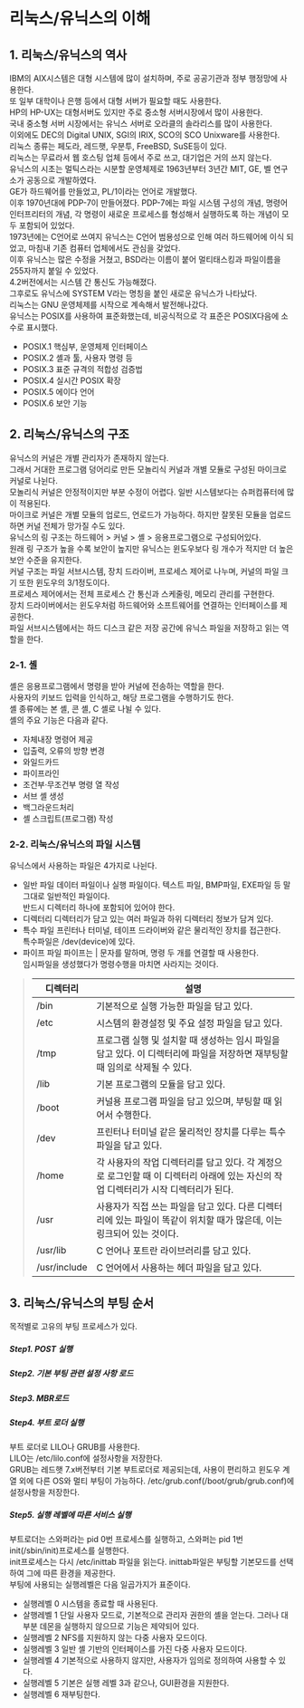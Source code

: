 # 리눅스/유닉스의 이해
## 1. 리눅스/유닉스의 역사
IBM의 AIX시스템은 대형 시스템에 많이 설치하며, 주로 공공기관과 정부 행정망에 사용한다.   
또 일부 대학이나 은행 등에서 대형 서버가 필요할 때도 사용한다.   
HP의 HP-UX는 대형서버도 있지만 주로 중소형 서버시장에서 많이 사용한다.   
국내 중소형 서버 시장에서는 유닉스 서버로 오라클의 솔라리스를 많이 사용한다.   
이외에도 DEC의 Digital UNIX, SGI의 IRIX, SCO의 SCO Unixware를 사용한다.   
리눅스 종류는 페도라, 레드햇, 우분투, FreeBSD, SuSE등이 있다.   
리눅스는 무료라서 웹 호스팅 업체 등에서 주로 쓰고, 대기업은 거의 쓰지 않는다.   
유닉스의 시초는 멀틱스라는 시분할 운영체제로 1963년부터 3년간 MIT, GE, 벨 연구소가 공동으로 개발하였다.   
GE가 하드웨어를 만들었고, PL/1이라는 언어로 개발했다.   
이후 1970년대에 PDP-7이 만들어졌다. PDP-7에는 파일 시스템 구성의 개념, 명령어 인터프리터의 개념, 각 명령이 새로운 프로세스를 형성해서 실행하도록 하는 개념이 모두 포함되어 있었다.   
1973년에는 C언어로 쓰여지 유닉스는 C언어 범용성으로 인해 여러 하드웨어에 이식 되었고, 마침내 기존 컴퓨터 업체에서도 관심을 갖었다.   
이후 유닉스는 많은 수정을 거쳤고, BSD라는 이름이 붙어 멀티태스킹과 파일이름을 255자까지 붙일 수 있었다.   
4.2버전에서는 시스템 간 통신도 가능해졌다.   
그후로도 유닉스에 SYSTEM V라는 명칭을 붙인 새로운 유닉스가 나타났다.   
리눅스는 GNU 운영체제를 시작으로 계속해서 발전해나갔다.   
유닉스는 POSIX를 사용하여 표준화했는데, 비공식적으로 각 표준은 POSIX다음에 소수로 표시했다.
* POSIX.1
핵심부, 운영체제 인터페이스
* POSIX.2
셸과 툴, 사용자 명령 등
* POSIX.3
표준 규격의 적합성 검증법
* POSIX.4
실시간 POSIX 확장
* POSIX.5
에이다 언어
* POSIX.6
보안 기능
## 2. 리눅스/유닉스의 구조
유닉스의 커널은 개별 관리자가 존재하지 않는다.   
그래서 거대한 프로그램 덩어리로 만든 모놀리식 커널과 개별 모듈로 구성된 마이크로 커널로 나뉜다.   
모놀리식 커널은 안정적이지만 부분 수정이 어렵다. 일반 시스템보다는 슈퍼컴퓨터에 많이 적용된다.   
마이크로 커널은 개별 모듈의 업로드, 언로드가 가능하다. 하지만 잘못된 모듈을 업로드 하면 커널 전체가 망가질 수도 있다.   
유닉스의 링 구조는 하드웨어 > 커널 > 셸 > 응용프로그램으로 구성되어있다.   
원래 링 구조가 높을 수록 보안이 높지만 유닉스는 윈도우보다 링 개수가 적지만 더 높은 보안 수준을 유지한다.   
커널 구조는 파일 서브시스템, 장치 드라이버, 프로세스 제어로 나누며, 커널의 파일 크기 또한 윈도우의 3/1정도이다.   
프로세스 제어에서는 전체 프로세스 간 통신과 스케줄링, 메모리 관리를 구현한다.   
장치 드라이버에서는 윈도우처럼 하드웨어와 소프트웨어를 연결하는 인터페이스를 제공한다.   
파일 서브시스템에서는 하드 디스크 같은 저장 공간에 유닉스 파일을 저장하고 읽는 역할을 한다.   
### 2-1. 셸
셸은 응용프로그램에서 명령을 받아 커널에 전송하는 역할을 한다.   
사용자의 키보드 입력을 인식하고, 해당 프로그램을 수행하기도 한다.   
셸 종류에는 본 셸, 콘 셸, C 셸로 나뉠 수 있다.   
셸의 주요 기능은 다음과 같다.
* 자체내장 명령어 제공
* 입출력, 오류의 방향 변경
* 와일드카드
* 파이프라인
* 조건부·무조건부 명령 열 작성
* 서브 셸 생성
* 백그라운드처리
* 셸 스크립트(프로그램) 작성
### 2-2. 리눅스/유닉스의 파일 시스템
유닉스에서 사용하는 파일은 4가지로 나뉜다.
* 일반 파일
데이터 파일이나 실행 파일이다. 텍스트 파일, BMP파일, EXE파일 등 말 그대로 일반적인 파일이다.   
반드시 디렉터리 하나에 포함되어 있어야 한다. 
* 디렉터리
디렉터리가 담고 있는 여러 파일과 하위 디렉터리 정보가 담겨 있다.
* 특수 파일
프린터나 터미널, 테이프 드라이버와 같은 물리적인 장치를 접근한다.    
특수파일은 /dev(device)에 있다. 
* 파이프 파일
파이프는 | 문자를 말하며, 명령 두 개를 연결할 때 사용한다.   
임시파일을 생성했다가 명령수행을 마치면 사라지는 것이다. 
> |디렉터리|설명|
> |--|--|
> |/bin|기본적으로 실행 가능한 파일을 담고 있다.|
> |/etc|시스템의 환경설정 및 주요 설정 파일을 담고 있다.|
> |/tmp|프로그램 실행 및 설치할 때 생성하는 임시 파일을 담고 있다. 이 디렉터리에 파일을 저장하면 재부팅할 때 임의로 삭제될 수 있다.|
> |/lib|기본 프로그램의 모듈을 담고 있다.|
> |/boot|커널용 프로그램 파일을 담고 있으며, 부팅할 때 읽어서 수행한다.|
> |/dev|프린터나 터미널 같은 물리적인 장치를 다루는 특수 파일을 담고 있다.|
> |/home|각 사용자의 작업 디렉터리를 담고 있다. 각 계정으로 로그인할 때 이 디렉터리 아래에 있는 자신의 작업 디렉터리가 시작 디렉터리가 된다.|
> |/usr|사용자가 직접 쓰는 파일을 담고 있다. 다른 디렉터리에 있는 파일이 똑같이 위치할 때가 많은데, 이는 링크되어 있는 것이다.|
> |/usr/lib|C 언어나 포트란 라이브러리를 담고 있다.|
> |/usr/include|C 언어에서 사용하는 헤더 파일을 담고 있다.|
## 3. 리눅스/유닉스의 부팅 순서
목적별로 고유의 부팅 프로세스가 있다.
##### Step1. POST 실행
##### Step2. 기본 부팅 관련 설정 사항 로드
##### Step3. MBR로드
##### Step4. 부트 로더 실행
부트 로더로 LILO나 GRUB를 사용한다.   
LILO는 /etc/lilo.conf에 설정사항을 저장한다.   
GRUB는 레드햇 7.x버전부터 기본 부트로더로 제공되는데, 사용이 편리하고 윈도우 계열 외에 다른 OS와 멀티 부팅이 가능하다. /etc/grub.conf(/boot/grub/grub.conf)에 설정사항을 저장한다.   
##### Step5. 실행 레벨에 따른 서비스 실행
부트로더는 스와퍼라는 pid 0번 프로세스를 실행하고, 스와퍼는 pid 1번 init(/sbin/init)프로세스를 실행한다.   
init프로세스는 다시 /etc/inittab 파일을 읽는다. inittab파일은 부팅할 기본모드를 선택하여 그에 따른 환경을 제공한다.   
부팅에 사용되는 실행레벨은 다음 일곱가지가 표준이다.
* 실행레벨 0
시스템을 종료할 때 사용된다.
* 살행레벨 1
단일 사용자 모드로, 기본적으로 관리자 권한의 셸을 얻는다. 그러나 대부분 데몬을 실행하지 않으므로 기능은 제약되어 있다. 
* 실행레벨 2 
NFS를 지원하지 않는 다중 사용자 모드이다.
* 실행레벨 3
일반 셸 기반의 인터페이스를 가진 다중 사용자 모드이다.
* 실행레벨 4
기본적으로 사용하지 않지만, 사용자가 임의로 정의하여 사용할 수 있다.
* 실행레벨 5
기본은 실행 레벨 3과 같으나, GUI환경을 지원한다.
* 실행레벨 6
재부팅한다.